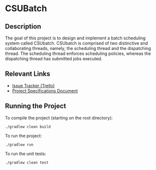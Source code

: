 # CSUBatch

## Description
The goal of this project is to design and implement a batch scheduling system called CSUbatch. CSUbatch is comprised of two distinctive and collaborating threads, namely, the scheduling thread and the dispatching thread. The scheduling thread enforces scheduling policies, whereas the dispatching thread has submitted jobs executed. 

## Relevant Links

- [Issue Tracker (Trello)](https://trello.com/b/XDxNiiio/csubatch)
- [Project Specifications Document](https://colstate-my.sharepoint.com/:w:/g/personal/davidson_alexis_students_columbusstate_edu/Ec7Us0sBtzdCvPLC3uAlFi0Be6gxC1Gm52SU9cDAUGJglA?e=MVbbT6)

## Running the Project
To compile the project (starting on the root directory):

```
./gradlew clean build
```

To run the project:

```
./gradlew run
```

To run the unit tests:
```
./gradlew clean test
```
